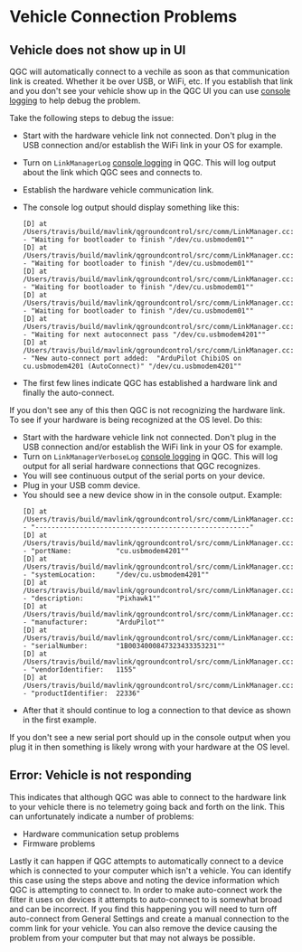 # Vehicle Connection Problems

## Vehicle does not show up in UI
QGC will automatically connect to a vechile as soon as that communication link is created.
Whether it be over USB, or WiFi, etc.
If you establish that link and you don't see your vehicle show up in the QGC UI you can use [console logging](../SettingsView/console_logging.md) to help debug the problem.

Take the following steps to debug the issue:

* Start with the hardware vehicle link not connected. Don't plug in the USB connection and/or establish the WiFi link in your OS for example.
* Turn on `LinkManagerLog` [console logging](../SettingsView/console_logging.md) in QGC. This will log output about the link which QGC sees and connects to.
* Establish the hardware vehicle communication link.
* The console log output should display something like this:

  ```
  [D] at /Users/travis/build/mavlink/qgroundcontrol/src/comm/LinkManager.cc:563 - "Waiting for bootloader to finish "/dev/cu.usbmodem01""
  [D] at /Users/travis/build/mavlink/qgroundcontrol/src/comm/LinkManager.cc:563 - "Waiting for bootloader to finish "/dev/cu.usbmodem01""
  [D] at /Users/travis/build/mavlink/qgroundcontrol/src/comm/LinkManager.cc:563 - "Waiting for bootloader to finish "/dev/cu.usbmodem01""
  [D] at /Users/travis/build/mavlink/qgroundcontrol/src/comm/LinkManager.cc:563 - "Waiting for bootloader to finish "/dev/cu.usbmodem01""
  [D] at /Users/travis/build/mavlink/qgroundcontrol/src/comm/LinkManager.cc:572 - "Waiting for next autoconnect pass "/dev/cu.usbmodem4201""
  [D] at /Users/travis/build/mavlink/qgroundcontrol/src/comm/LinkManager.cc:613 - "New auto-connect port added:  "ArduPilot ChibiOS on cu.usbmodem4201 (AutoConnect)" "/dev/cu.usbmodem4201""
  ```
* The first few lines indicate QGC has established a hardware link and finally the auto-connect.

If you don't see any of this then QGC is not recognizing the hardware link.
To see if your hardware is being recognized at the OS level. Do this:

* Start with the hardware vehicle link not connected.
  Don't plug in the USB connection and/or establish the WiFi link in your OS for example.
* Turn on `LinkManagerVerboseLog` [console logging](../SettingsView/console_logging.md) in QGC.
  This will log output for all serial hardware connections that QGC recognizes.
* You will see continuous output of the serial ports on your device.
* Plug in your USB comm device.
* You should see a new device show in in the console output. Example:
  ```
  [D] at /Users/travis/build/mavlink/qgroundcontrol/src/comm/LinkManager.cc:520 - "-----------------------------------------------------"
  [D] at /Users/travis/build/mavlink/qgroundcontrol/src/comm/LinkManager.cc:521 - "portName:           "cu.usbmodem4201""
  [D] at /Users/travis/build/mavlink/qgroundcontrol/src/comm/LinkManager.cc:522 - "systemLocation:     "/dev/cu.usbmodem4201""
  [D] at /Users/travis/build/mavlink/qgroundcontrol/src/comm/LinkManager.cc:523 - "description:        "Pixhawk1""
  [D] at /Users/travis/build/mavlink/qgroundcontrol/src/comm/LinkManager.cc:524 - "manufacturer:       "ArduPilot""
  [D] at /Users/travis/build/mavlink/qgroundcontrol/src/comm/LinkManager.cc:525 - "serialNumber:       "1B0034000847323433353231""
  [D] at /Users/travis/build/mavlink/qgroundcontrol/src/comm/LinkManager.cc:526 - "vendorIdentifier:   1155"
  [D] at /Users/travis/build/mavlink/qgroundcontrol/src/comm/LinkManager.cc:527 - "productIdentifier:  22336"
  ```
* After that it should continue to log a connection to that device as shown in the first example.

If you don't see a new serial port should up in the console output when you plug it in then something is likely wrong with your hardware at the OS level.

## Error: Vehicle is not responding

This indicates that although QGC was able to connect to the hardware link to your vehicle there is no telemetry going back and forth on the link.
This can unfortunately indicate a number of problems:

* Hardware communication setup problems
* Firmware problems

Lastly it can happen if QGC attempts to automatically connect to a device which is connected to your computer which isn't a vehicle.
You can identify this case using the steps above and noting the device information which QGC is attempting to connect to.
In order to make auto-connect work the filter it uses on devices it attempts to auto-connect to is somewhat broad and can be incorrect. If you find this happening you will need to turn off auto-connect from General Settings and create a manual connection to the comm link for your vehicle.
You can also remove the device causing the problem from your computer but that may not always be possible.
